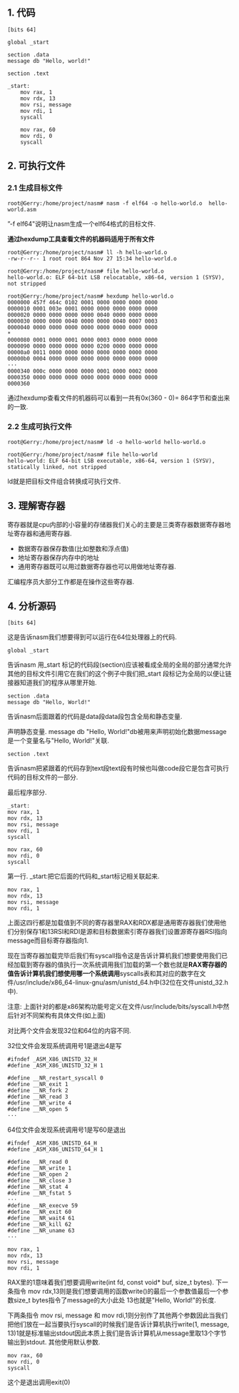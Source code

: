 
## 1. 代码

```
[bits 64]

global _start

section .data
message db "Hello, world!"

section .text 

_start:
    mov rax, 1
    mov rdx, 13
    mov rsi, message
    mov rdi, 1
    syscall

    mov rax, 60
    mov rdi, 0
    syscall
```

## 2. 可执行文件

### 2.1 生成目标文件

```
root@Gerry:/home/project/nasm# nasm -f elf64 -o hello-world.o  hello-world.asm
```

”-f elf64"说明让nasm生成一个elf64格式的目标文件. 

**通过hexdump工具查看文件的机器码适用于所有文件**

```
root@Gerry:/home/project/nasm# ll -h hello-world.o
-rw-r--r-- 1 root root 864 Nov 27 15:34 hello-world.o

root@Gerry:/home/project/nasm# file hello-world.o
hello-world.o: ELF 64-bit LSB relocatable, x86-64, version 1 (SYSV), not stripped

root@Gerry:/home/project/nasm# hexdump hello-world.o
0000000 457f 464c 0102 0001 0000 0000 0000 0000
0000010 0001 003e 0001 0000 0000 0000 0000 0000
0000020 0000 0000 0000 0000 0040 0000 0000 0000
0000030 0000 0000 0040 0000 0000 0040 0007 0003
0000040 0000 0000 0000 0000 0000 0000 0000 0000
*
0000080 0001 0000 0001 0000 0003 0000 0000 0000
0000090 0000 0000 0000 0000 0200 0000 0000 0000
00000a0 0011 0000 0000 0000 0000 0000 0000 0000
00000b0 0004 0000 0000 0000 0000 0000 0000 0000
···
0000340 000c 0000 0000 0000 0001 0000 0002 0000
0000350 0000 0000 0000 0000 0000 0000 0000 0000
0000360
```

通过hexdump查看文件的机器码可以看到一共有0x(360 - 0)= 864字节和查出来的一致. 

### 2.2 生成可执行文件

```
root@Gerry:/home/project/nasm# ld -o hello-world hello-world.o

root@Gerry:/home/project/nasm# file hello-world  
hello-world: ELF 64-bit LSB executable, x86-64, version 1 (SYSV), statically linked, not stripped
```

ld就是把目标文件组合转换成可执行文件. 

## 3. 理解寄存器

寄存器就是cpu内部的小容量的存储器我们关心的主要是三类寄存器数据寄存器地址寄存器和通用寄存器. 

- 数据寄存器保存数值(比如整数和浮点值)
- 地址寄存器保存内存中的地址
- 通用寄存器既可以用过数据寄存器也可以用做地址寄存器. 

汇编程序员大部分工作都是在操作这些寄存器. 

## 4. 分析源码

```
[bits 64]
```

这是告诉nasm我们想要得到可以运行在64位处理器上的代码. 

```
global _start
```

告诉nasm 用\_start 标记的代码段(section)应该被看成全局的全局的部分通常允许其他的目标文件引用它在我们的这个例子中我们把\_start 段标记为全局的以便让链接器知道我们的程序从哪里开始. 

```
section .data
message db "Hello, World!"
```

告诉nasm后面跟着的代码是data段data段包含全局和静态变量. 

声明静态变量. message db "Hello, World!"db被用来声明初始化数据message是一个变量名与"Hello, World!"关联. 

```
section .text
```

告诉nasm把紧跟着的代码存到text段text段有时候也叫做code段它是包含可执行代码的目标文件的一部分. 

最后程序部分. 

```
_start:
mov rax, 1
mov rdx, 13
mov rsi, message
mov rdi, 1
syscall

mov rax, 60
mov rdi, 0
syscall
```

第一行. \_start:把它后面的代码和_start标记相关联起来. 

```
mov rax, 1
mov rdx, 13
mov rsi, message
mov rdi, 1
```

上面这四行都是加载值到不同的寄存器里RAX和RDX都是通用寄存器我们使用他们分别保存1和13RSI和RDI是源和目标数据索引寄存器我们设置源寄存器RSI指向message而目标寄存器指向1. 

现在当寄存器加载完毕后我们有syscall指令这是告诉计算机我们想要使用我们已经加载到寄存器的值执行一次系统调用我们加载的第一个数也就是**RAX寄存器的值告诉计算机我们想使用哪一个系统调用**syscalls表和其对应的数字在文件/usr/include/x86\_64-linux-gnu/asm/unistd\_64.h中(32位在文件unistd\_32.h中). 

注意: 上面针对的都是x86架构功能号定义在文件/usr/include/bits/syscall.h中然后针对不同架构有具体文件(如上面)

对比两个文件会发现32位和64位的内容不同. 

32位文件会发现系统调用号1是退出4是写
```
#ifndef _ASM_X86_UNISTD_32_H
#define _ASM_X86_UNISTD_32_H 1
 
#define __NR_restart_syscall 0
#define __NR_exit 1
#define __NR_fork 2
#define __NR_read 3
#define __NR_write 4
#define __NR_open 5
···
```

64位文件会发现系统调用号1是写60是退出

```
#ifndef _ASM_X86_UNISTD_64_H
#define _ASM_X86_UNISTD_64_H 1

#define __NR_read 0
#define __NR_write 1
#define __NR_open 2
#define __NR_close 3
#define __NR_stat 4
#define __NR_fstat 5
···
#define __NR_execve 59
#define __NR_exit 60
#define __NR_wait4 61
#define __NR_kill 62
#define __NR_uname 63
···
```

```
mov rax, 1
mov rdx, 13
mov rsi, message
mov rdi, 1
```

RAX里的1意味着我们想要调用write(int fd, const void* buf, size\_t bytes). 下一条指令 mov rdx,13则是我们想要调用的函数write()的最后一个参数值最后一个参数size\_t bytes指令了message的大小此处 13也就是"Hello, World!"的长度. 

下两条指令 mov rsi, message 和 mov rdi,1则分别作了其他两个参数因此当我们把他们放在一起当要执行syscall的时候我们是告诉计算机执行write(1, message, 13)1就是标准输出stdout因此本质上我们是告诉计算机从message里取13个字节输出到stdout. 其他使用默认参数. 

```
mov rax, 60               
mov rdi, 0                
syscall
```

这个是退出调用exit(0)

